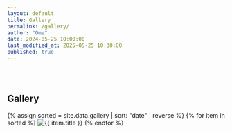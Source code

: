 ```yaml
---
layout: default
title: Gallery
permalink: /gallery/
author: "Ome"
date: 2024-05-25 10:00:00
last_modified_at: 2025-05-25 10:30:00
published: true
---
```

<section class="gallery" style="padding-top:30px;">
<div class="container">
<h2>Gallery</h2>
<div class="grid">
{% assign sorted = site.data.gallery | sort: "date" | reverse %}
{% for item in sorted %}
<img src="{{ item.url }}" alt="{{ item.title }}" loading="lazy" decoding="async" class="image">
{% endfor %}
</div>
</div>
</section>

